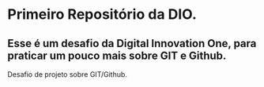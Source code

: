 # Primeiro Repositório da DIO.
## Esse é um desafio da Digital Innovation One, para praticar um pouco mais sobre GIT e Github.
Desafio de projeto sobre GIT/Github.
